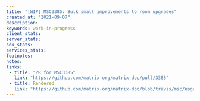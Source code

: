 ```yaml
---
title: "[WIP] MSC3385: Bulk small improvements to room upgrades"
created_at: "2021-09-07"
description:
keywords: work-in-progress
client_stats:
server_stats:
sdk_stats:
services_stats:
footnotes:
notes:
links:
 - title: "PR for MSC3385"
   link: "https://github.com/matrix-org/matrix-doc/pull/3385"
 - title: Rendered
   link: "https://github.com/matrix-org/matrix-doc/blob/travis/msc/upgrade-state/proposals/3385-refresh-room-upgrades.md"
---
```

